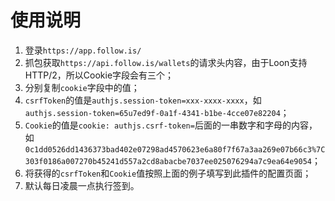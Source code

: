 # 使用说明

1. 登录`https://app.follow.is/`
2. 抓包获取`https://api.follow.is/wallets`的请求头内容，由于Loon支持HTTP/2，所以Cookie字段会有三个；
3. 分别复制`cookie`字段中的值；
4. `csrfToken`的值是`authjs.session-token=xxx-xxxx-xxxx`，如`authjs.session-token=65u7ed9f-0a1f-4341-b1be-4cce07e82204`；
5. `Cookie`的值是`cookie: authjs.csrf-token=`后面的一串数字和字母的内容，如`0c1dd0526dd1436373bad402e07298ad4570623e6a80f7f67a3aa269e07b66c3%7C303f0186a007270b45241d557a2cd8abacbe7037ee025076294a7c9ea64e9054`；
6. 将获得的`csrfToken`和`Cookie`值按照上面的例子填写到此插件的配置页面；
7. 默认每日凌晨一点执行签到。